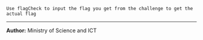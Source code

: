 `Use flagCheck to input the flag you get from the challenge to get the actual flag`

---
**Author:** Ministry of Science and ICT